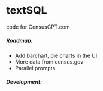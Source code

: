 # textSQL

code for CensusGPT.com

##### Roadmap:
- Add barchart, pie charts in the UI
- More data from census.gov
- Parallel prompts

##### Development: 
